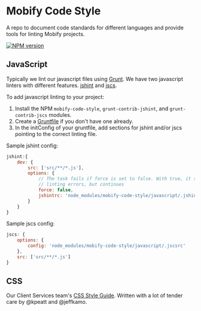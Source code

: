 # Mobify Code Style

A repo to document code standards for different languages and provide tools for linting Mobify projects.

[![NPM version](https://badge.fury.io/js/mobify-code-style.svg)](http://badge.fury.io/js/mobify-code-style)

## JavaScript

Typically we lint our javascript files using [Grunt](http://gruntjs.com/). We have two javascript linters with different features. [jshint](https://github.com/gruntjs/grunt-contrib-jshint) and [jscs](https://github.com/gustavohenke/grunt-jscs-checker).

To add javascript linting to your project:

 1. Install the NPM `mobify-code-style`, `grunt-contrib-jshint`, and `grunt-contrib-jscs` modules.
 2. Create a [Gruntfile](http://gruntjs.com/sample-gruntfile) if you don't have one already.
 3. In the initConfig of your gruntfile, add sections for jshint and/or jscs pointing to the correct linting file.

Sample jshint config:

```javascript
jshint:{
    dev: {
        src: ['src/**/*.js'],
        options: {
            // The task fails if force is set to false. With true, it shows the
            // linting errors, but continues
            force: false,
            jshintrc: 'node_modules/mobify-code-style/javascript/.jshintrc'
        }
    }
}
```

Sample jscs config:

```javascript
jscs: {
    options: {
        config: 'node_modules/mobify-code-style/javascript/.jscsrc'
    },
    src: ['src/**/*.js']
}
```
## CSS
Our Client Services team's [CSS Style Guide](/css-handbook/Readme.md). Written with a lot of tender care by @kpeatt and @jeffkamo.